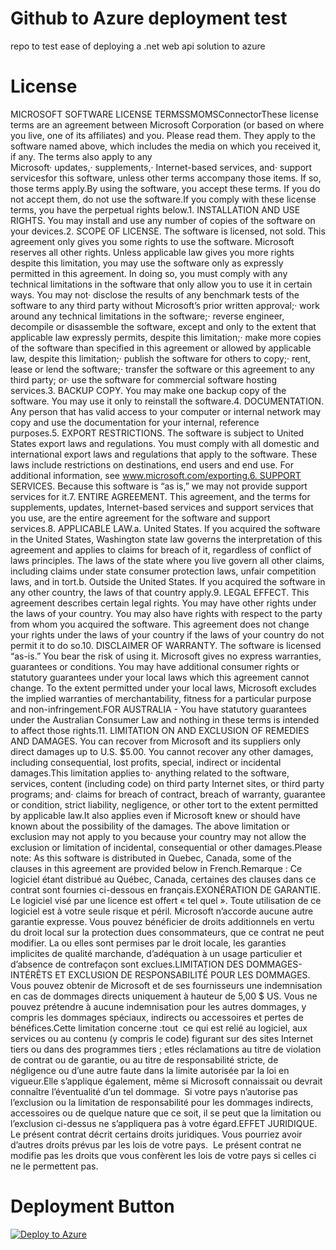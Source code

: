 # Github to Azure deployment test
repo to test ease of deploying a .net web api solution to azure

# License
MICROSOFT SOFTWARE LICENSE TERMSSMOMSConnectorThese license terms are an agreement between Microsoft Corporation (or based on where you live, one of its affiliates) and you. Please read them. They apply to the software named above, which includes the media on which you received it, if any. The terms also apply to any Microsoft· updates,· supplements,· Internet-based services, and· support servicesfor this software, unless other terms accompany those items. If so, those terms apply.By using the software, you accept these terms. If you do not accept them, do not use the software.If you comply with these license terms, you have the perpetual rights below.1. INSTALLATION AND USE RIGHTS. You may install and use any number of copies of the software on your devices.2. SCOPE OF LICENSE. The software is licensed, not sold. This agreement only gives you some rights to use the software. Microsoft reserves all other rights. Unless applicable law gives you more rights despite this limitation, you may use the software only as expressly permitted in this agreement. In doing so, you must comply with any technical limitations in the software that only allow you to use it in certain ways. You may not· disclose the results of any benchmark tests of the software to any third party without Microsoft’s prior written approval;· work around any technical limitations in the software;· reverse engineer, decompile or disassemble the software, except and only to the extent that applicable law expressly permits, despite this limitation;· make more copies of the software than specified in this agreement or allowed by applicable law, despite this limitation;· publish the software for others to copy;· rent, lease or lend the software;· transfer the software or this agreement to any third party; or· use the software for commercial software hosting services.3. BACKUP COPY. You may make one backup copy of the software. You may use it only to reinstall the software.4. DOCUMENTATION. Any person that has valid access to your computer or internal network may copy and use the documentation for your internal, reference purposes.5. EXPORT RESTRICTIONS. The software is subject to United States export laws and regulations. You must comply with all domestic and international export laws and regulations that apply to the software. These laws include restrictions on destinations, end users and end use. For additional information, see www.microsoft.com/exporting.6. SUPPORT SERVICES. Because this software is “as is,” we may not provide support services for it.7. ENTIRE AGREEMENT. This agreement, and the terms for supplements, updates, Internet-based services and support services that you use, are the entire agreement for the software and support services.8. APPLICABLE LAW.a. United States. If you acquired the software in the United States, Washington state law governs the interpretation of this agreement and applies to claims for breach of it, regardless of conflict of laws principles. The laws of the state where you live govern all other claims, including claims under state consumer protection laws, unfair competition laws, and in tort.b. Outside the United States. If you acquired the software in any other country, the laws of that country apply.9. LEGAL EFFECT. This agreement describes certain legal rights. You may have other rights under the laws of your country. You may also have rights with respect to the party from whom you acquired the software. This agreement does not change your rights under the laws of your country if the laws of your country do not permit it to do so.10. DISCLAIMER OF WARRANTY. The software is licensed “as-is.” You bear the risk of using it. Microsoft gives no express warranties, guarantees or conditions. You may have additional consumer rights or statutory guarantees under your local laws which this agreement cannot change. To the extent permitted under your local laws, Microsoft excludes the implied warranties of merchantability, fitness for a particular purpose and non-infringement.FOR AUSTRALIA - You have statutory guarantees under the Australian Consumer Law and nothing in these terms is intended to affect those rights.11. LIMITATION ON AND EXCLUSION OF REMEDIES AND DAMAGES. You can recover from Microsoft and its suppliers only direct damages up to U.S. $5.00. You cannot recover any other damages, including consequential, lost profits, special, indirect or incidental damages.This limitation applies to· anything related to the software, services, content (including code) on third party Internet sites, or third party programs; and· claims for breach of contract, breach of warranty, guarantee or condition, strict liability, negligence, or other tort to the extent permitted by applicable law.It also applies even if Microsoft knew or should have known about the possibility of the damages. The above limitation or exclusion may not apply to you because your country may not allow the exclusion or limitation of incidental, consequential or other damages.Please note: As this software is distributed in Quebec, Canada, some of the clauses in this agreement are provided below in French.Remarque : Ce logiciel étant distribué au Québec, Canada, certaines des clauses dans ce contrat sont fournies ci-dessous en français.EXONÉRATION DE GARANTIE. Le logiciel visé par une licence est offert « tel quel ». Toute utilisation de ce logiciel est à votre seule risque et péril. Microsoft n’accorde aucune autre garantie expresse. Vous pouvez bénéficier de droits additionnels en vertu du droit local sur la protection dues consommateurs, que ce contrat ne peut modifier. La ou elles sont permises par le droit locale, les garanties implicites de qualité marchande, d’adéquation à un usage particulier et d’absence de contrefaçon sont exclues.LIMITATION DES DOMMAGES-INTÉRÊTS ET EXCLUSION DE RESPONSABILITÉ POUR LES DOMMAGES.  Vous pouvez obtenir de Microsoft et de ses fournisseurs une indemnisation en cas de dommages directs uniquement à hauteur de 5,00 $ US. Vous ne pouvez prétendre à aucune indemnisation pour les autres dommages, y compris les dommages spéciaux, indirects ou accessoires et pertes de bénéfices.Cette limitation concerne :tout  ce qui est relié au logiciel, aux services ou au contenu (y compris le code) figurant sur des sites Internet tiers ou dans des programmes tiers ; etles réclamations au titre de violation de contrat ou de garantie, ou au titre de responsabilité stricte, de négligence ou d’une autre faute dans la limite autorisée par la loi en vigueur.Elle s’applique également, même si Microsoft connaissait ou devrait connaître l’éventualité d’un tel dommage.  Si votre pays n’autorise pas l’exclusion ou la limitation de responsabilité pour les dommages indirects, accessoires ou de quelque nature que ce soit, il se peut que la limitation ou l’exclusion ci-dessus ne s’appliquera pas à votre égard.EFFET JURIDIQUE.  Le présent contrat décrit certains droits juridiques. Vous pourriez avoir d’autres droits prévus par les lois de votre pays.  Le présent contrat ne modifie pas les droits que vous confèrent les lois de votre pays si celles ci ne le permettent pas.
# Deployment Button
[![Deploy to Azure](http://azuredeploy.net/deploybutton.png)](https://azuredeploy.net/?repository=https://github.com/SMOMSConnector/ConnectorV1)
